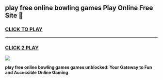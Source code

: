 
## play free online bowling games Play Online Free Site 👋
<h3>
<a href="https://download.freeplayer.one?title=play_free_online_bowling_games&ref=21F">CLICK TO PLAY</a></h3>
<hr>

<h3>
<a href="https://download.freeplayer.one?title=play_free_online_bowling_games&ref=21F">CLICK 2 PLAY</a>
  
</h3>

<a href="https://download.freeplayer.one?title=play_free_online_bowling_games&ref=21F"><img src="https://cdnb.artstation.com/p/assets/images/images/032/539/853/original/anto-thomas-button-gif.gif"></a>


**play free online bowling games games unblocked: Your Gateway to Fun and Accessible Online Gaming**
